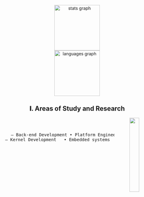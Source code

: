<div align="center">
  <img src="https://github-readme-stats.vercel.app/api?username=l0verflow&hide_title=false&hide_rank=false&show_icons=false&include_all_commits=true&count_private=true&disable_animations=false&theme=dark&locale=en&hide_border=false&order=1" height="150" alt="stats graph"  />
  <br>
  <img src="https://github-readme-stats.vercel.app/api/top-langs?username=l0verflow&locale=en&hide_title=false&layout=compact&card_width=320&langs_count=5&theme=dark&hide_border=false&order=2" height="150" alt="languages graph"  />
</div>

<h2 align="center"> 𝐈. Areas of Study and Research </h2>
<div align="center">
  <img src="https://i.pinimg.com/736x/bb/4d/f7/bb4df7d5137da88a34f64a34ad857b2f.jpg" width="25%" align="right" />
  <br><br>
  <pre>
    — Back-end Development • Platform Engineering
— Kernel Development   • Embedded systems
  </pre>
  <br><br>
  <br><br><br>
</div>

